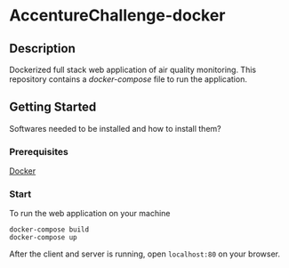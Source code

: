 # AccentureChallenge-docker

## Description

Dockerized full stack web application of air quality monitoring. This repository contains a *docker-compose* file to run the application.

## Getting Started

Softwares needed to be installed and how to install them?

### Prerequisites

[Docker](https://www.docker.com/products/docker-desktop/)

### Start

To run the web application on your machine
```
docker-compose build
docker-compose up
```

After the client and server is running, open `localhost:80` on your browser.
